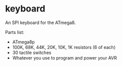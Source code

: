 # keyboard
An SPI keyboard for the ATmega8.

Parts list:

* ATmega8p
* 100K, 68K, 44K, 20K, 10K, 1K resistors (6 of each)
* 30 tactile switches
* Whatever you use to program and power your AVR

